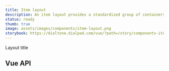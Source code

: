 ```yaml
---
title: Item layout
description: An item layout provides a standardized group of containers to enable developer to use list-item like stack. It is used as base for `dt-list-item` component
status: ready
thumb: true
image: assets/images/components/item-layout.png
storybook: https://dialtone.dialpad.com/vue/?path=/story/components-item-layout--default
---
```


<code-well-header>
<dt-item-layout>
  <template #left>
      <dt-icon name="lock" />
    </template>
    Layout title
    <template #subtitle>
      Subtitle
    </template>
    <template #bottom>
      <dt-badge>Content</dt-badge>
    </template>
    <template #right>
      <dt-icon name="share" />
    </template>
    <template #selected>
      <dt-icon name="check" />
    </template>
</dt-item-layout>
</code-well-header>

## Vue API

<component-vue-api component-name="itemLayout" />
